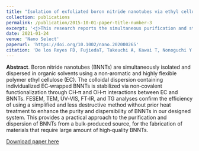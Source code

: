 ```yaml
---
title: "Isolation of exfoliated boron nitride nanotubes via ethyl cellulose wrapping"
collection: publications
permalink: /publication/2015-10-01-paper-title-number-3
excerpt: '<j>This research reports the simultaneous purification and stable dispersion of boron nitride nanotubes (BNNTs) using a non-aromatic polymer ethyl cellulose (EC). Recent efforts have focused on the quality enhancement of mass-produced BNNTs as well as on the different strategies for the improvement of their dispersibility, to enable various practical applications. However, these known purification methods and dispersion strategies involve energy intensive heat treatment, and highly expensive, conjugated polymers, respectively. Here, we examine the versatility of a flexible, non-toxic, and non-aromatic EC to functionalize and disperse BNNTs in wide range of solvents. Our work reveals that EC can uniformly and selectively wrap the tubes forming a homogeneous colloidal dispersion of individualized BNNTs, stabilized by a suitable solvent. This can provide wider potential applications specifically for the fabrication of materials that requires large amount of high-quality BNNTs.</j>'
date: 2021-01-24
venue: 'Nano Select'
paperurl: 'https://doi.org/10.1002/nano.202000265'
citation: 'De los Reyes FD, FujiedaT, Takeuchi A, Kawai T, Nonoguchi Y. Isolation ofexfoliated boron nitride nanotubes via ethylcellulose wrapping. <i>Nano select</i>. 2020;1-8.'
---
```

<b>Abstract</b>. Boron nitride nanotubes (BNNTs) are simultaneously isolated and dispersed in organic solvents using a non‐aromatic and highly flexible polymer ethyl cellulose (EC). The colloidal dispersion containing individualized EC‐wrapped BNNTs is stabilized via non‐covalent functionalization through CH‐π and OH‐π interactions between EC and BNNTs. FESEM, TEM, UV‐VIS, FT‐IR, and TG analyses confirm the efficiency of using a simplified and less destructive method without prior heat treatment to enhance the purity and dispersibility of BNNTs in our designed system. This provides a practical approach to the purification and dispersion of BNNTs from a bulk‐produced source, for the fabrication of materials that require large amount of high‐quality BNNTs.

[Download paper here](https://onlinelibrary.wiley.com/doi/epdf/10.1002/nano.202000265)
